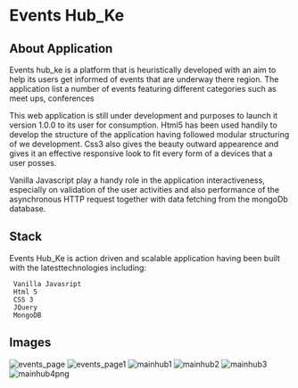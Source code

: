 # Events Hub_Ke

## About Application
Events hub_ke is a platform that is heuristically developed with an aim to help its users get informed of events that are underway there region.
The application list a number of events featuring different categories such as meet ups, conferences

This web application is still under development and purposes to launch it version 1.0.0 to its user for consumption. Html5 has been used handily to develop the structure of the application having followed modular structuring of we development. Css3 also gives the beauty outward appearence and gives it an effective responsive look to fit every form of a devices that a user posses.

Vanilla Javascript play a handy role in the application interactiveness, especially on validation of the user activities and also performance of the asynchronous HTTP request together with data fetching from the mongoDb database. 

## Stack
Events Hub_Ke is action driven and scalable application having been built with the latesttechnologies including: 

     Vanilla Javasript
     Html 5
     CSS 3
     JQuery
     MongoDB


## Images
![events_page](https://user-images.githubusercontent.com/45181428/124257934-8d947b00-db35-11eb-8d1d-b565447f0686.png)
![events_page1](https://user-images.githubusercontent.com/45181428/124257939-8ff6d500-db35-11eb-9088-28ed1aed6cfd.png)
![mainhub1](https://user-images.githubusercontent.com/45181428/124257945-908f6b80-db35-11eb-86a1-66b47cec60ea.png)
![mainhub2](https://user-images.githubusercontent.com/45181428/124257966-95541f80-db35-11eb-865b-35699c7f956b.png)
![mainhub3](https://user-images.githubusercontent.com/45181428/124257984-98e7a680-db35-11eb-9608-83855aaeb356.png)
![mainhub4png](https://user-images.githubusercontent.com/45181428/124257988-99803d00-db35-11eb-9149-053be2ab366d.png)



